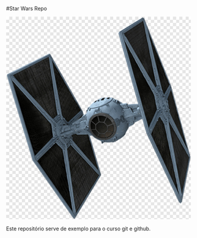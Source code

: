 #Star Wars Repo

![TIE Fighter](tiefighter.png) 

Este repositório serve de exemplo para o curso git e github.
